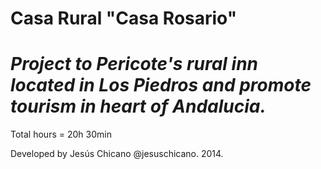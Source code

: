# Casa Rural "Casa Rosario" #

*Project to Pericote's rural inn located in Los Piedros and promote tourism in heart of Andalucia.*
======

Total hours = 20h 30min

Developed by Jesús Chicano @jesuschicano. 2014.
